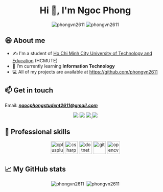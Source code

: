 <h1 align="center">Hi 👋, I'm Ngoc Phong</h1>

<p align="center"> <img src="https://komarev.com/ghpvc/?username=phongvn2611" alt="phongvn2611" /> <img src="https://badges.pufler.dev/repos/phongvn2611" alt="phongvn2611" /> </p>

## 😄 About me
- ✍ I'm a student of [Ho Chi Minh City University of Technology and Education](https://hcmute.edu.vn) (HCMUTE)
- 🌱 I’m currently learning **Information Technology**
- 💻 All of my projects are available at https://github.com/phongvn2611

## 📫 Get in touch
Email: ***ngocphongstudent2611@gmail.com***
<p align="center">
  <a href="https://www.facebook.com/phongvn2611" alt="Facebook"><img src="https://img.icons8.com/fluent/48/000000/facebook-new.png" target="_blank" /></a> 
  <a href="https://github.com/phongvn2611" alt="Github"><img src="https://img.icons8.com/fluent/48/000000/github.png"/></a> 
  <a href="https://www.youtube.com/channel/UCGUzBndNK7UfhPZvGQ8sEuQ" alt="Youtube channel" target="_blank" ><img src="https://img.icons8.com/fluent/48/000000/youtube-play.png"/> </a>
  <a href="https://www.linkedin.com/in/phongvn2611/" target="_blank"><img src="https://img.icons8.com/fluent/48/000000/linkedin.png"/></a>
</p>

## 💪 Professional skills
<p align="center">
  <img src="https://devicons.github.io/devicon/devicon.git/icons/cplusplus/cplusplus-original.svg" alt="cplusplus" width="40" height="40"/> 
  <img src="https://devicons.github.io/devicon/devicon.git/icons/csharp/csharp-original.svg" alt="csharp" width="40" height="40"/> 
  <img src="https://devicons.github.io/devicon/devicon.git/icons/dot-net/dot-net-original-wordmark.svg" alt="dotnet" width="40" height="40"/> 
  <img src="https://devicons.github.io/devicon/devicon.git/icons/html5/html5-original-wordmark.svg" alt="git" width="40" height="40"/> 
  <img src="https://devicons.github.io/devicon/devicon.git/icons/css3/css3-original-wordmark.svg" alt="opencv" width="40" height="40"/> 
</p>

## &#x1f4c8; My GitHub stats
<p align="center">
  <img src="https://github-readme-stats.vercel.app/api/top-langs/?username=phongvn2611&layout=compact" alt="phongvn2611" />&nbsp;
  <img src="https://github-readme-stats.vercel.app/api?username=phongvn2611&show_icons=true&count_private=true&theme=algolia" alt="phongvn2611" />
</p>
